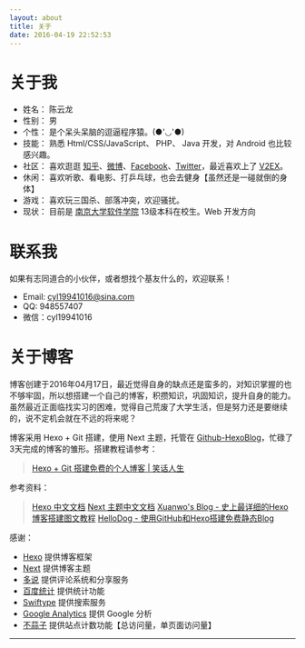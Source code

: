 ```yaml
---
layout: about
title: 关于
date: 2016-04-19 22:52:53
---
```


# 关于我

*   姓名： 陈云龙
*   性别： 男
*   个性： 是个呆头呆脑的逗逼程序猿。(●'◡'●)
*   技能： 熟悉 Html/CSS/JavaScript、 PHP、 Java 开发，对 Android 也比较感兴趣。
*   社区： 喜欢逛逛 [知乎][6]、[微博][7]、[Facebook][8]、[Twitter][9]，最近喜欢上了 [V2EX][10]。
*   休闲： 喜欢听歌、看电影、打乒乓球，也会去健身【虽然还是一碰就倒的身体】
*   游戏： 喜欢玩三国杀、部落冲突，欢迎骚扰。
*   现状： 目前是 [南京大学软件学院][1] 13级本科在校生。Web 开发方向

# 联系我

如果有志同道合的小伙伴，或者想找个基友什么的，欢迎联系！

*   <span class="fa fa-envelope"></span> Email: cyl19941016@sina.com
*   <span class="fa fa-qq"></span> QQ: 948557407
*   <span class="fa fa-wechat"></span> 微信：cyl19941016

# 关于博客

博客创建于2016年04月17日，最近觉得自身的缺点还是蛮多的，对知识掌握的也不够牢固，所以想搭建一个自己的博客，积攒知识，巩固知识，提升自身的能力。虽然最近正面临找实习的困难，觉得自己荒废了大学生活，但是努力还是要继续的，说不定机会就在不远的将来呢？

博客采用 Hexo + Git 搭建，使用 Next 主题，托管在 [Github-HexoBlog][2]，忙碌了3天完成的博客的雏形。搭建教程请参考：

> [Hexo + Git 搭建免费的个人博客 | 笑话人生][5]


参考资料：

> [Hexo 中文文档][11]
> [Next 主题中文文档][12]
> [Xuanwo's Blog - 史上最详细的Hexo博客搭建图文教程][3]
> [HelloDog - 使用GitHub和Hexo搭建免费静态Blog][4]

感谢：

*   [Hexo][] 提供博客框架
*   [Next][] 提供博客主题
*   [多说][] 提供评论系统和分享服务
*   [百度统计][] 提供统计功能
*   [Swiftype][] 提供搜索服务
*   [Google Analytics][] 提供 Google 分析
*   [不蒜子][] 提供站点计数功能【总访问量，单页面访问量】

---

[Hexo]: https://hexo.io/zh-cn/ "Hexo"
[Next]: http://theme-next.iissnan.com/ "Next"
[多说]: http://duoshuo.com/ "多说"
[百度统计]: http://tongji.baidu.com/ "百度统计"
[Swiftype]: https://swiftype.com/ "Swiftype"
[Google Analytics]: https://www.google.com/intl/zh-CN/analytics/ "Google Analytics"
[不蒜子]: http://ibruce.info/2015/04/04/busuanzi/ "不蒜子"
[1]: http://software.nju.edu.cn/ "南京大学软件学院"
[2]: https://github.com/cylong1016/HexoBlog "HexoBlog"
[3]: https://xuanwo.org/2015/03/26/hexo-intor/ "Xuanwo's Blog - 史上最详细的Hexo博客搭建图文教程"
[4]: http://wsgzao.github.io/post/hexo-guide/ "HelloDog - 使用GitHub和Hexo搭建免费静态Blog"
[5]: http://www.cylong.cc/blog/2016/04/19/hexo-git/ "Hexo + Git 搭建免费的个人博客 | 笑话人生"
[6]: https://www.zhihu.com/people/chen-yun-long-71-29 "陈云龙 - 知乎"
[7]: http://weibo.com/cyl19941016 "笑话人生cylong的微博"
[8]: https://www.facebook.com/people/陈云龙/100007668136606 "陈云龙 - Facebook"
[9]: https://twitter.com/cylong1994 "陈云龙(@cylong1994) | Twitter"
[10]: https://www.v2ex.com/member/cyl19941016 "V2EX › cyl19941016"
[11]: https://hexo.io/zh-cn/docs/ "Hexo 中文文档"
[12]: http://theme-next.iissnan.com/ "Next主题中文文档"
